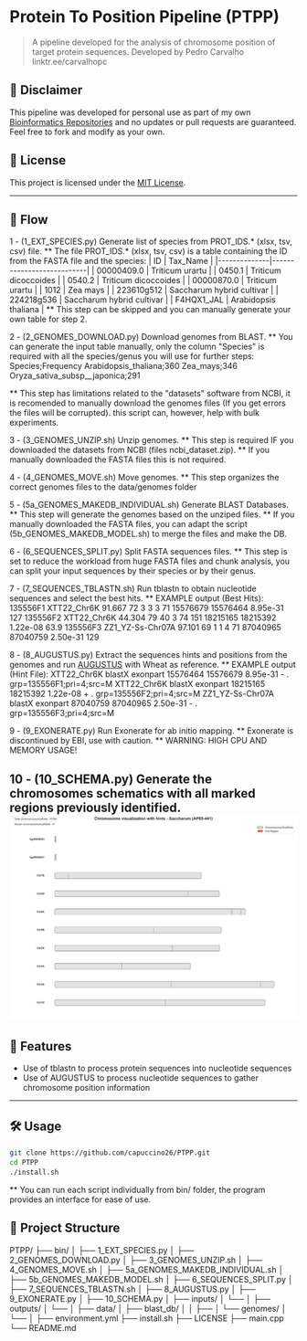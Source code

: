# Protein To Position Pipeline (PTPP)

> A pipeline developed for the analysis of chromosome position of target protein sequences.
Developed by Pedro Carvalho
linktr.ee/carvalhopc

## 🤝 Disclaimer

This pipeline was developed for personal use as part of my own [Bioinformatics Repositories](https://github.com/capuccino26?tab=repositories) and no updates or pull requests are guaranteed.
Feel free to fork and modify as your own.

## 📄 License

This project is licensed under the [MIT License](LICENSE).

---
## 📘 Flow
1 - (1_EXT_SPECIES.py) Generate list of species from PROT_IDS.* (xlsx, tsv, csv) file.
** The file PROT_IDS.* (xlsx, tsv, csv) is a table containing the ID from the FASTA file and the species:
| ID           | Tax_Name                  |
|--------------|---------------------------|
| 00000409.0   | Triticum urartu           |
| 0450.1       | Triticum dicoccoides      |
| 0540.2       | Triticum dicoccoides      |
| 00000870.0   | Triticum urartu           |
| 1012         | Zea mays                  |
| 223610g512   | Saccharum hybrid cultivar |
| 224218g536   | Saccharum hybrid cultivar |
| F4HQX1_JAL   | Arabidopsis thaliana      |
** This step can be skipped and you can manually generate your own table for step 2.

2 - (2_GENOMES_DOWNLOAD.py) Download genomes from BLAST.
** You can generate the input table manually, only the column "Species" is required with all the species/genus you will use for further steps:
Species;Frequency
Arabidopsis_thaliana;360
Zea_mays;346
Oryza_sativa_subsp__japonica;291

** This step has limitations related to the "datasets" software from NCBI, it is recomended to manually download the genomes files (If you get errors the files will be corrupted). this script can, however, help with bulk experiments.

3 - (3_GENOMES_UNZIP.sh) Unzip genomes.
** This step is required IF you downloaded the datasets from NCBI (files ncbi_dataset.zip).
** If you manually downloaded the FASTA files this is not required.

4 - (4_GENOMES_MOVE.sh) Move genomes.
** This step organizes the correct genomes files to the data/genomes folder

5 - (5a_GENOMES_MAKEDB_INDIVIDUAL.sh) Generate BLAST Databases.
** This step will generate the genomes based on the unziped files.
** If you manually downloaded the FASTA files, you can adapt the script (5b_GENOMES_MAKEDB_MODEL.sh) to merge the files and make the DB.

6 - (6_SEQUENCES_SPLIT.py) Split FASTA sequences files.
** This step is set to reduce the workload from huge FASTA files and chunk analysis, you can split your input sequences by their species or by their genus.

7 - (7_SEQUENCES_TBLASTN.sh) Run tblastn to obtain nucleotide sequences and select the best hits.
** EXAMPLE output (Best Hits):
135556F1	XTT22_Chr6K	91.667	72	3	3	3	71	15576679	15576464	8.95e-31	127
135556F2	XTT22_Chr6K	44.304	79	40	3	74	151	18215165	18215392	1.22e-08	63.9
135556F3	ZZ1_YZ-Ss-Chr07A	97.101	69	1	1	4	71	87040965	87040759	2.50e-31	129

8 - (8_AUGUSTUS.py) Extract the sequences hints and positions from the genomes and run [AUGUSTUS](https://github.com/Gaius-Augustus/Augustus) with Wheat as reference.
** EXAMPLE output (Hint File):
XTT22_Chr6K	blastX	exonpart	15576464	15576679	8.95e-31	-	.	grp=135556F1;pri=4;src=M
XTT22_Chr6K	blastX	exonpart	18215165	18215392	1.22e-08	+	.	grp=135556F2;pri=4;src=M
ZZ1_YZ-Ss-Chr07A	blastX	exonpart	87040759	87040965	2.50e-31	-	.	grp=135556F3;pri=4;src=M

9 - (9_EXONERATE.py) Run Exonerate for ab initio mapping.
** Exonerate is discontinued by EBI, use with caution.
** WARNING: HIGH CPU AND MEMORY USAGE!

10 - (10_SCHEMA.py) Generate the chromosomes schematics with all marked regions previously identified.
![Example of chromosome schematic](10_EXAMPLE.png)
---

## 🚀 Features

- Use of tblastn to process protein sequences into nucleotide sequences
- Use of AUGUSTUS to process nucleotide sequences to gather chromosome position information

---

## 🛠️ Usage

```bash
git clone https://github.com/capuccino26/PTPP.git
cd PTPP
./install.sh
```
** You can run each script individually from bin/ folder, the program provides an interface for ease of use.

## 📂 Project Structure
PTPP/
├── bin/
│   ├── 1_EXT_SPECIES.py
│   ├── 2_GENOMES_DOWNLOAD.py
│   ├── 3_GENOMES_UNZIP.sh
│   ├── 4_GENOMES_MOVE.sh
│   ├── 5a_GENOMES_MAKEDB_INDIVIDUAL.sh
│   ├── 5b_GENOMES_MAKEDB_MODEL.sh
│   ├── 6_SEQUENCES_SPLIT.py
│   ├── 7_SEQUENCES_TBLASTN.sh
│   ├── 8_AUGUSTUS.py
│   ├── 9_EXONERATE.py
│   ├── 10_SCHEMA.py
│
├── inputs/
│   └── <empty folder>
│
├── outputs/
│   └── <empty folder>
│
├── data/
│   ├── blast_db/
│   │   ├──<empty folder>
│   └── genomes/
│       └──<empty folder>
│
├── environment.yml
├── install.sh
├── LICENSE
├── main.cpp
└── README.md
